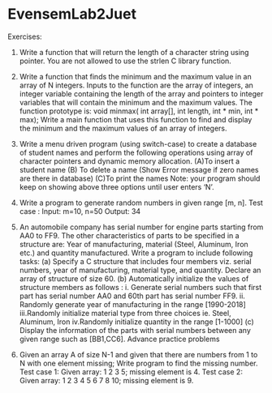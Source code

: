 # EvensemLab2Juet



Exercises:
1. Write a function that will return the length of a character string using pointer. You are
not allowed to use the strlen C library function.
2. Write a function that finds the minimum and the maximum value in an array of N integers. Inputs to the function are the array of integers, an integer variable containing the length of the array and pointers to integer variables that will contain the minimum and the maximum values. The function prototype is:
void minmax( int array[], int length, int * min, int * max);
Write a main function that uses this function to find and display the minimum and the maximum values of an array of integers.
3. Write a menu driven program (using switch-case) to create a database of student names and perform the following operations using array of character pointers and dynamic memory allocation.
(A)To insert a student name
(B) To delete a name (Show Error message if zero names are there in database) (C)To print the names
Note: your program should keep on showing above three options until user enters ‘N’.
4. Write a program to generate random numbers in given range [m, n]. Test case :
Input: m=10, n=50 Output: 34
 
5. An automobile company has serial number for engine parts starting from AA0 to FF9. The other characteristics of parts to be specified in a structure are: Year of manufacturing, material (Steel, Aluminum, Iron etc.) and quantity manufactured.
Write a program to include following tasks:
(a) Specify a C structure that includes four members viz. serial numbers, year of manufacturing, material type, and quantity. Declare an array of structure of size 60.
(b) Automatically initialize the values of structure members as follows :
i. Generate serial numbers such that first part has serial number AA0 and 60th part has serial number FF9.
ii. Randomly generate year of manufacturing in the range [1990-2018]
iii.Randomly initialize material type from three choices ie. Steel, Aluminum, Iron
iv.Randomly initialize quantity in the range [1-1000]
(c) Display the information of the parts with serial numbers between any given range such as [BB1,CC6].
Advance practice problems
1. Given an array A of size N-1 and given that there are numbers from 1 to N with one element missing; Write program to find the missing number.
Test case 1: Given array: 1 2 3 5; missing element is 4.
Test case 2: Given array: 1 2 3 4 5 6 7 8 10; missing element is 9.
